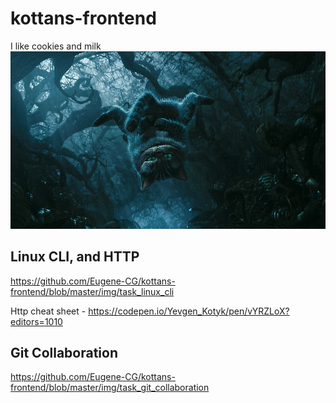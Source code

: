# kottans-frontend
I like cookies and milk
![Cheshire Cat](https://github.com/Eugene-CG/kottans-frontend/blob/master/img/cheshire.jpg)

## Linux CLI, and HTTP

https://github.com/Eugene-CG/kottans-frontend/blob/master/img/task_linux_cli

Http cheat sheet - https://codepen.io/Yevgen_Kotyk/pen/vYRZLoX?editors=1010

## Git Collaboration
https://github.com/Eugene-CG/kottans-frontend/blob/master/img/task_git_collaboration
